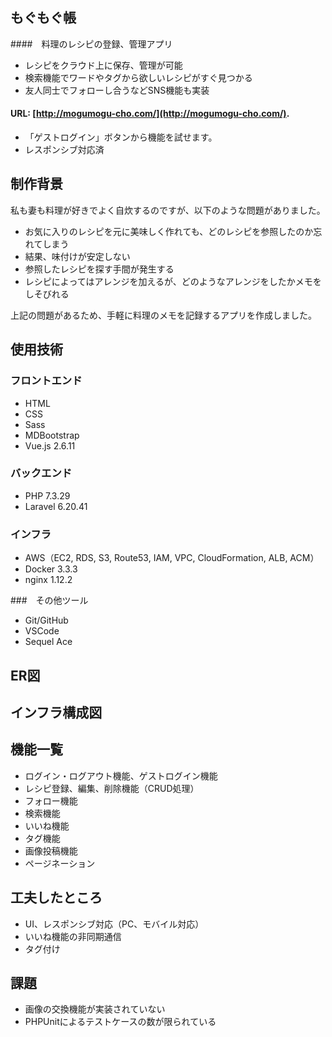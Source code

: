 ## もぐもぐ帳

####　料理のレシピの登録、管理アプリ
- レシピをクラウド上に保存、管理が可能
- 検索機能でワードやタグから欲しいレシピがすぐ見つかる
- 友人同士でフォローし合うなどSNS機能も実装

#### URL: [http://mogumogu-cho.com/](http://mogumogu-cho.com/).
- 「ゲストログイン」ボタンから機能を試せます。
- レスポンシブ対応済

## 制作背景
私も妻も料理が好きでよく自炊するのですが、以下のような問題がありました。
- お気に入りのレシピを元に美味しく作れても、どのレシピを参照したのか忘れてしまう
- 結果、味付けが安定しない
- 参照したレシピを探す手間が発生する
- レシピによってはアレンジを加えるが、どのようなアレンジをしたかメモをしそびれる

上記の問題があるため、手軽に料理のメモを記録するアプリを作成しました。

## 使用技術
### フロントエンド
- HTML
- CSS
- Sass
- MDBootstrap
- Vue.js 2.6.11

### バックエンド
- PHP 7.3.29
- Laravel 6.20.41

### インフラ
- AWS（EC2, RDS, S3, Route53, IAM, VPC, CloudFormation, ALB, ACM）
- Docker 3.3.3
- nginx 1.12.2

###　その他ツール
- Git/GitHub
- VSCode
- Sequel Ace

## ER図

## インフラ構成図

## 機能一覧
- ログイン・ログアウト機能、ゲストログイン機能
- レシピ登録、編集、削除機能（CRUD処理）
- フォロー機能
- 検索機能
- いいね機能
- タグ機能
- 画像投稿機能
- ページネーション

## 工夫したところ
- UI、レスポンシブ対応（PC、モバイル対応）
- いいね機能の非同期通信
- タグ付け

## 課題
- 画像の交換機能が実装されていない
- PHPUnitによるテストケースの数が限られている